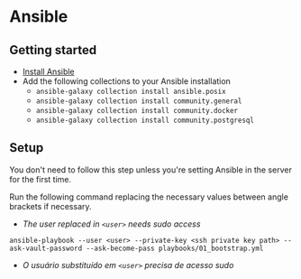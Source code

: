 # Ansible

## Getting started

- [Install Ansible](https://docs.ansible.com/ansible/latest/installation_guide/intro_installation.html#pipx-install)
- Add the following collections to your Ansible installation
  - `ansible-galaxy collection install ansible.posix`
  - `ansible-galaxy collection install community.general`
  - `ansible-galaxy collection install community.docker`
  - `ansible-galaxy collection install community.postgresql`

## Setup

You don't need to follow this step unless you're setting Ansible in the server for the first time.

Run the following command replacing the necessary values between angle brackets if necessary.

- *The user replaced in `<user>` needs sudo access*

```shell
ansible-playbook --user <user> --private-key <ssh private key path> --ask-vault-password --ask-become-pass playbooks/01_bootstrap.yml
```
- *O usuário substituído em `<user>` precisa de acesso sudo*
